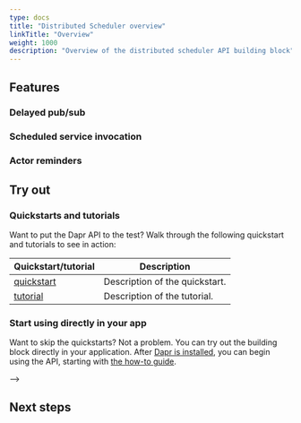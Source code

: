 ```yaml
---
type: docs
title: "Distributed Scheduler overview"
linkTitle: "Overview"
weight: 1000
description: "Overview of the distributed scheduler API building block"
---
```




<!-- 
Include a diagram or image, if possible. 
-->

## Features

### Delayed pub/sub

### Scheduled service invocation

### Actor reminders



## Try out <concept>

<!-- 
If applicable, include a section with links to the related quickstart, how-to guides, or tutorials. --> 

### Quickstarts and tutorials

Want to put the Dapr <topic> API to the test? Walk through the following quickstart and tutorials to see <topic> in action:

| Quickstart/tutorial | Description |
| ------------------- | ----------- |
| [<topic> quickstart](link) | Description of the quickstart. |
| [<topic> tutorial](link) | Description of the tutorial. |

### Start using <topic> directly in your app

Want to skip the quickstarts? Not a problem. You can try out the <topic> building block directly in your application. After [Dapr is installed](link), you can begin using the <topic> API, starting with [the <topic> how-to guide](link).


-->

## Next steps

<!--
Link to related pages and examples. For example, the related API spec, related building blocks, etc.
-->

